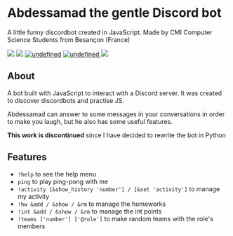 # Abdessamad the gentle Discord bot

A little funny discordbot created in JavaScript. Made by CMI Computer Science Students from Besançon \(France\)

 ![](https://img.shields.io/badge/built%20with-js-brightgreen.svg) [![](https://img.shields.io/badge/environment-heroku-blueviolet.svg?logo=heroku&?logoWidth=40)](https://github.com/nathanaelhoun/Discordbot/deployments) [![undefined](https://img.shields.io/github/contributors/nathanaelhoun/DiscordBot.svg?colorB=blue&style=flat)](https://github.com/nathanaelhoun/Discordbot/graphs/contributors) [![undefined](https://img.shields.io/github/last-commit/nathanaelhoun/Discordbot.svg?colorB=blue&style=flat) ![](https://img.shields.io/github/license/nathanaelhoun/Discordbot.svg?style=flat)](https://github.com/nathanaelhoun/Discordbot/commits/master)

## About

A bot built with JavaScript to interact with a Discord server. It was created to discover discordbots and practise JS.

Abdessamad can answer to some messages in your conversations in order to make you laugh, but he also has some useful features.

**This work is discontinued** since I have decided to rewrite the bot in Python

## Features

* `!help` to see the help menu
* `ping` to play ping-pong with me
* `!activity [&show_history 'number'] / [&set 'activity']` to manage my activity
* `!hw &add / &show / &rm` to manage the homeworks
* `!int &add / &show / &rm` to manage the int points
* `!teams ['number'] ['@role']` to make random teams with the role's members

